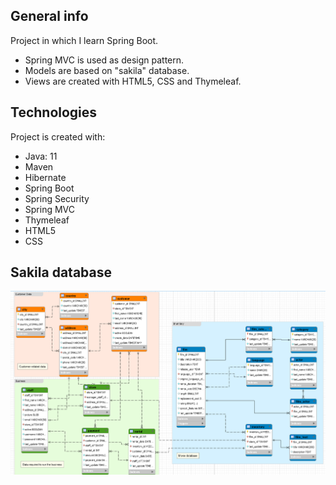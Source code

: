 ## General info
Project in which I learn Spring Boot.  
* Spring MVC is used as design pattern.  
* Models are based on "sakila" database.  
* Views are created with HTML5, CSS and Thymeleaf.


## Technologies
Project is created with:
* Java: 11
* Maven
* Hibernate
* Spring Boot
* Spring Security
* Spring MVC
* Thymeleaf
* HTML5
* CSS

## Sakila database
![Alt text](https://github.com/Gdudek-git/resources/blob/main/movie-rental/sakila-db.png?raw=true)
